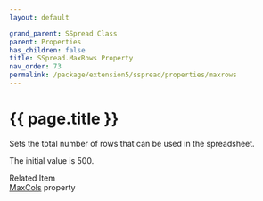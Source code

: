 ```yaml
---
layout: default

grand_parent: SSpread Class
parent: Properties
has_children: false
title: SSpread.MaxRows Property
nav_order: 73
permalink: /package/extension5/sspread/properties/maxrows
---
```

# {{ page.title }}

Sets the total number of rows that can be used in the spreadsheet.

The initial value is 500.

Related Item<br>
<a href="/package/extension5/sspread/properties/maxcols">MaxCols</a> property